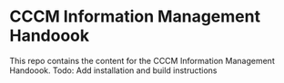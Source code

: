 # CCCM Information Management Handoook

This repo contains the content for the CCCM Information Management Handoook.
Todo: Add installation and build instructions
